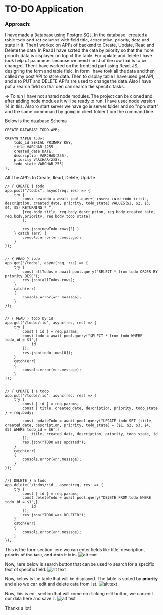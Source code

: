 # TO-DO Application


### Approach:
I have made a Database using Postgre SQL, In the database I created a table todo and set columns with field title, description, priority, date and state in it.
Then I worked on API's of backend to Create, Update, Read and Delete the data. In Read I have sorted the data by priority so that the more priority data is displayed on top of the table. For update and delete I have took help of parameter because we need the id of the row that is to be changed. 
Then I have worked on the frontend part using React JS, designing the form and table field.
In form I have took all the data and then called my post API to store data.
Then to display table I have used get API, and also PUT and DELETE API's are used to change the data.
Also I have put a search field so that oen can search the specific tasks.

-> To run I have not shared node modules. The project can be cloned and after adding node modules it will be ready to run. I have used node version 14 in this. Also to start server we have go in server folder and so "npm start" and the same commmand by going in client folder from the command line.

Below is the database Schema
```
CREATE DATABASE TODO_APP;

CREATE TABLE todo(
    todo_id SERIAL PRIMARY KEY,
    title VARCHAR (255),
    created_date DATE,
    description VARCHAR(255),
    priority VARCHAR(255),
    todo_state VARCHAR(255)
);
```

All The API's to Create, Read, Delete, Update.
```
// { CREATE } todo
app.post("/todos", async(req, res) => {
    try {
        const newTodo = await pool.query("INSERT INTO todo (title, description, created_date, priority, todo_state) VALUES($1, $2, $3, $4, $5) RETURNING * ",
        [req.body.title, req.body.description, req.body.created_date, req.body.priority, req.body.todo_state]
        );

        res.json(newTodo.rows[0] )
    } catch (err) {
        console.error(err.message);
    }
});


// { READ } todo 
app.get('/todos', async(req, res) => {
    try {
        const allTodos = await pool.query("SELECT * from todo ORDER BY priority DESC");
        res.json(allTodos.rows);
    }
    catch(err)
    {
        console.error(err.message);
    }
});


// { READ } todo by id
app.get('/todos/:id', async(req, res) => {
    try {
        const { id } = req.params;
        const todo = await pool.query("SELECT * from todo WHERE todo_id = $1",[
            id
        ]);
        res.json(todo.rows[0]);
    }
    catch(err)
    {
        console.error(err.message);
    }
});


// { UPDATE } a todo
app.put('/todos/:id', async(req, res) => {
    try {
        const { id } = req.params;
        const { title, created_date, description, priority, todo_state } = req.body;

        const updateTodo = await pool.query("UPDATE todo SET (title, created_date, description, priority, todo_state) = ($1, $2, $3, $4, $5) WHERE todo_id = $6",[
            title, created_date, description, priority, todo_state, id 
        ]);
        res.json("TODO was updated");
    }
    catch(err)
    {
        console.error(err.message);
    }
});


//{ DELETE } a todo
app.delete('/todos/:id', async(req, res) => {
    try {
        const { id } = req.params;
        const deleteTodo = await pool.query("DELETE FROM todo WHERE todo_id = $1",[
            id 
        ]);
        res.json("TODO was DELETED");
    }
    catch(err)
    {
        console.error(err.message);
    }
});
```

This is the form section here we can enter fields like title, description, priority of the task, and state it is in.
 ![alt text](https://github.com/17-Vishal/TO-DO-Application/blob/main/App_Images/1.PNG)


 Now, here below is search button that can be used to search for a specific text of specific field.
 ![alt text](https://github.com/17-Vishal/TO-DO-Application/blob/main/App_Images/2.png)
 
 
 Now, below is the table that will be displayed. The table is sorted by **priority** and  also we can edit and delete data from list.
 ![alt text](https://github.com/17-Vishal/TO-DO-Application/blob/main/App_Images/3.PNG)
 
 
 Now, this is edit section that will come on clicking edit button, we can edit our data here and save it.
 ![alt text](https://github.com/17-Vishal/TO-DO-Application/blob/main/App_Images/4.PNG)



Thanks a lot!
